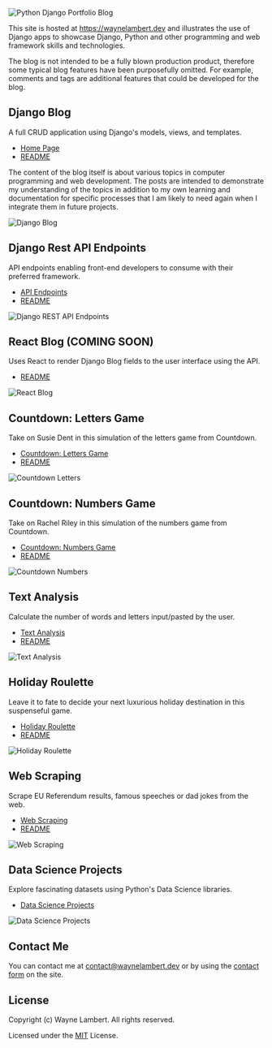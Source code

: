 ![Python Django Portfolio Blog](https://wl-portfolio.s3.eu-west-2.amazonaws.com/images/python-django-portfolio.png)

This site is hosted at <https://waynelambert.dev> and illustrates the use of Django apps to showcase Django, Python and other programming and web framework skills and technologies.

The blog is not intended to be a fully blown production product, therefore some typical blog features have been purposefully omitted. For example, comments and tags are additional features that could be developed for the blog.

## Django Blog

A full CRUD application using Django's models, views, and templates.

- [Home Page](https://waynelambert.dev/blog)
- [README](https://github.com/WayneLambert/portfolio/tree/master/blog)

The content of the blog itself is about various topics in computer programming and web development. The posts are intended to demonstrate my understanding of the topics in addition to my own learning and documentation for specific processes that I am likely to need again when I integrate them in future projects.

![Django Blog](https://wl-portfolio.s3.eu-west-2.amazonaws.com/post_images/django-blog.png)

## Django Rest API Endpoints

API endpoints enabling front-end developers to consume with their preferred framework.

- [API Endpoints](https://www.waynelambert.dev/api/blog/posts/)
- [README](https://github.com/WayneLambert/portfolio/tree/master/api)

![Django REST API Endpoints](https://wl-portfolio.s3.eu-west-2.amazonaws.com/post_images/django-rest-framework.png)

## React Blog (COMING SOON)

Uses React to render Django Blog fields to the user interface using the API.

- [README](https://github.com/WayneLambert/portfolio/tree/master/aa-front-end)

![React Blog](https://wl-portfolio.s3.eu-west-2.amazonaws.com/post_images/react-blog.jpg)

## Countdown: Letters Game

Take on Susie Dent in this simulation of the letters game from Countdown.

- [Countdown: Letters Game](https://www.waynelambert.dev/countdown-letters/selection/)
- [README](https://github.com/WayneLambert/portfolio/tree/master/countdown_letters)

![Countdown Letters](https://wl-portfolio.s3.eu-west-2.amazonaws.com/post_images/countdown_letters.jpg)

## Countdown: Numbers Game

Take on Rachel Riley in this simulation of the numbers game from Countdown.

- [Countdown: Numbers Game](https://www.waynelambert.dev/countdown-numbers/selection/)
- [README](https://github.com/WayneLambert/portfolio/tree/master/countdown_numbers)

![Countdown Numbers](https://wl-portfolio.s3.eu-west-2.amazonaws.com/post_images/countdown_numbers.png)

## Text Analysis

Calculate the number of words and letters input/pasted by the user.

- [Text Analysis](https://www.waynelambert.dev/text_analysis/analyse/)
- [README](https://github.com/WayneLambert/portfolio/tree/master/text_analysis)

![Text Analysis](https://wl-portfolio.s3.eu-west-2.amazonaws.com/post_images/matrix_numbers.jpg)

## Holiday Roulette

Leave it to fate to decide your next luxurious holiday destination in this suspenseful game.

- [Holiday Roulette](https://www.waynelambert.dev/roulette/game/)
- [README](https://github.com/WayneLambert/portfolio/tree/master/roulette)

![Holiday Roulette](https://wl-portfolio.s3.eu-west-2.amazonaws.com/post_images/holiday-roulette/holiday-roulette.png)

## Web Scraping

Scrape EU Referendum results, famous speeches or dad jokes from the web.

- [Web Scraping](https://www.waynelambert.dev/scraping/scraping-options/)
- [README](https://github.com/WayneLambert/portfolio/tree/master/scraping)

![Web Scraping](https://wl-portfolio.s3.eu-west-2.amazonaws.com/post_images/web_scraping.png)

## Data Science Projects

Explore fascinating datasets using Python's Data Science libraries.

- [Data Science Projects](https://github.com/WayneLambert/library-python/tree/master/data_science)

![Data Science Projects](https://wl-portfolio.s3.eu-west-2.amazonaws.com/images/python_data_science_home_page.png)

## Contact Me

You can contact me at [contact@waynelambert.dev](mailto:contact@waynelambert.dev) or by using the [contact form](https://www.waynelambert.dev/contact/) on the site.

## License

Copyright (c) Wayne Lambert. All rights reserved.

Licensed under the [MIT](/LICENSE) License.
